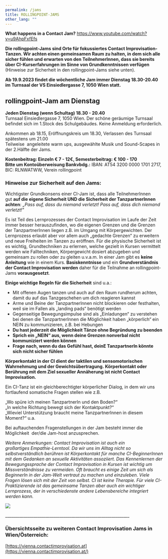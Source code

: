 ```yaml
---
permalink: /jams
title: ROLLINGPOINT-JAMS
other_lang: ""
---
```

**What happens in a Contact Jam?** <https://www.youtube.com/watch?v=u9AhpFxfEfs>

**Die rollingpoint-Jams sind Orte für fokussiertes Contact Improvisation-Tanzen. Wir achten  einen gemeinsamen Raum zu halten, in dem sich alle sicher fühlen und erwarten von den TeilnehmerInnen, dass sie bereits über CI-Kurserfahrungen im Sinne von Grundkenntnissen verfügen** (Hinweise zur Sicherheit in den rollingpoint-Jams siehe unten).

**Ab 19.9.2023 findet die wöchentliche Jam immer Dienstag 18.30-20.40 im Turnsaal der VS Einsiedlergasse 7, 1050 Wien statt.** 

## rollingpoint-Jam am Dienstag

**Jeden Dienstag (wenn Schultag) 18.30 - 20.40** \
Turnsaal Einsiedlergasse 7, 1050 Wien. Der schöne geräumige Turnsaal befindet sich im 1.Stock des Schulgebäudes. Keine Anmeldung erforderlich.

Ankommen ab 18.15, Eröffnungskreis um 18.30, Verlassen des Turnsaal spätestens um 21.00\
Teilweise  angeleitete warm ups, ausgewählte Musik und Sound-Scapes in der 2.Hälfte der Jams.

**Kostenbeitrag: Einzeln € 7 - 12€, Semesterbeitrag: € 100 - 170**\
**Bitte um Kontoüberweisung Bankvbdg.:** IBAN: AT54 3200 0000 1701 2717, BIC: RLNWATWW, Verein rollingpoint



### **Hinweise zur Sicherheit auf den Jams:**

Wichtigster Grundkonsens einer CI-Jam ist, dass alle TeilnehmerInnen gut **auf die eigene Sicherheit UND die Sicherheit der TanzpartnerInnen achten**: *„Pass auf, dass du niemand verletzt! Pass auf, dass dich niemand verletzt!"*

Es ist Teil des Lernprozesses der Contact Improvisation im Laufe der Zeit immer besser herauszufinden, wo die eigenen Grenzen und die Grenzen der TanzpartnerInnen liegen z.B. im Umgang mit Körpergewichten. Der Lernprozess erlaubt aber vor allem auch „gedachte Grenzen“ zu erweitern und neue Freiheiten im Tanzen zu eröffnen. Für die physische Sicherheit ist es wichtig, Grundtechniken zu erlernen, welche gezielt in Kursen vermittelt werden wie Falltechniken, Körpergewicht dosiert abzugeben und gemeinsam zu rollen oder zu gleiten u.v.a.m. In einer Jam gibt es **keine Anleitung** wie in einem Kurs. **Basiskenntnisse** und ein **Grundverständnis der Contact Improvisation werden** daher für die Teilnahme an rollingpoint-Jams **vorausgesetzt**.

**Einige wichtige Regeln für die Sicherheit** sind u.a.:

* Mit offenen Augen tanzen und auch auf den Raum rundherum achten, damit du auf das Tanzgeschehen um dich reagieren kannst
* Arme und Beine der TanzpartnerInnen nicht blockieren oder festhalten, weil sie im Fallen als „landing pads“ benötigt werden
* Gegenseitige Bewegungsimpulse sind als „Einladungen“ zu verstehen bei denen die TanzpartnerInnen die Möglichkeit haben „körperlich“ ein NEIN zu kommunizieren, z.B. bei Hebungen
* **Du hast jederzeit die Möglichkeit Tänze ohne Begründung zu beenden**
* **Sprich ein „NEIN“ aus, wenn deine Grenzen nonverbal nicht kommuniziert werden können**
* **Frage nach, wenn du das Gefühl hast, deinE TanzpartnerIn könnte sich nicht sicher fühlen**

**Körperkontakt in der CI dient der taktilen und sensomotorischen Wahrnehmung und der Gewichtsübertragung. Körperkontakt oder Berührung mit dem Ziel sexueller Annäherung ist nicht Contact Improvisation.**

Ein CI-Tanz ist ein gleichberechtigter körperlicher Dialog, in dem wir uns fortlaufend somatische Fragen stellen wie z.B. 

„Wo spüre ich meinen TanzpartnerIn und den Boden?“\
„In welche Richtung bewegt sich der Kontaktpunkt?“\
„Wieviel Unterstützung braucht meine TanzpartnerInnen in diesem Moment?“ u.a.

Bei auftauchenden Fragenstellungen in der Jam besteht immer die Möglichkeit  der/die Jam-host anzusprechen.

*Weitere Anmerkungen: Contact Improvisation ist auch ein großartiges Empathie-Lerntool. Da wir uns im Alltag nicht so selbstverständlich berühren ist Körperkontakt für manche CI-BeginnerInnen mit dem Gedanken an sexuelle Aktivitäten assoziiert. Das Kennenlernen der Bewegungssprache der Contact Improvisation in Kursen ist wichtig um Missverständnisse zu vermeiden. Oft braucht es einige Zeit um sich als BeginnerIn in der Jam-Welt vertraut zu machen und einzuleben. Viele Fragen lösen sich mit der Zeit von selbst. CI ist keine Therapie. Für viele CI-Praktizierende ist das gemeinsame Tanzen aber auch ein wichtiger Lernprozess, der in verschiedenste andere Lebensbereiche integriert werden kann.*

![](/assets/uploads/img_0198.jpg)

\_\_\_\_\_\_\_\_\_\_\_\_\_\_\_\_\_\_\_\_\_\_\_\_\_\_\_\_\_\_\_\_\_\_\_\_\_\_\_\_\_\_\_\_\_\_\_\_\_\_\_\_\_\_\_\_\_\_\_\_\_\_

### Übersichtsseite zu weiteren Contact Improvisation Jams in Wien/Österreich:

[https://vienna.contactimprovisation.at](https://vienna.contactimprovisation.at/)